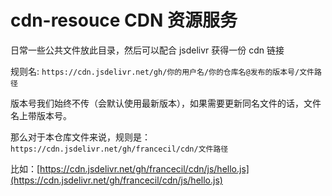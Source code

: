 # cdn-resouce CDN 资源服务

日常一些公共文件放此目录，然后可以配合 jsdelivr 获得一份 cdn 链接

规则名: `https://cdn.jsdelivr.net/gh/你的用户名/你的仓库名@发布的版本号/文件路径`

版本号我们始终不传（会默认使用最新版本），如果需要更新同名文件的话，文件名上带版本号。

那么对于本仓库文件来说，规则是：`https://cdn.jsdelivr.net/gh/francecil/cdn/文件路径`

比如：[https://cdn.jsdelivr.net/gh/francecil/cdn/js/hello.js](https://cdn.jsdelivr.net/gh/francecil/cdn/js/hello.js)